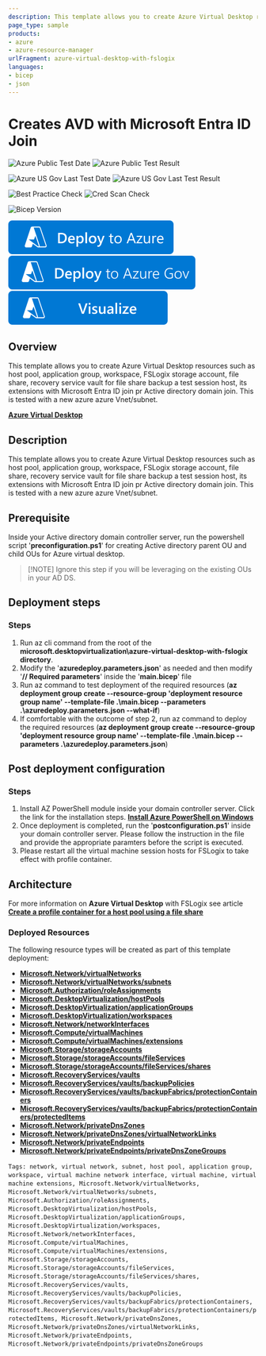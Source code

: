 ```yaml
---
description: This template allows you to create Azure Virtual Desktop resources such as host pool, application group, workspace, FSLogix storage account, file share, recovery service vault for file share backup a test session host, its extensions with Microsoft Entra ID join pr Active directory domain join.
page_type: sample
products:
- azure
- azure-resource-manager
urlFragment: azure-virtual-desktop-with-fslogix
languages:
- bicep
- json
---
```

# Creates AVD with Microsoft Entra ID Join

![Azure Public Test Date](https://azurequickstartsservice.blob.core.windows.net/badges/quickstarts/microsoft.desktopvirtualization/azure-virtual-desktop-with-fslogix/PublicLastTestDate.svg)
![Azure Public Test Result](https://azurequickstartsservice.blob.core.windows.net/badges/quickstarts/microsoft.desktopvirtualization/azure-virtual-desktop-with-fslogix/PublicDeployment.svg)

![Azure US Gov Last Test Date](https://azurequickstartsservice.blob.core.windows.net/badges/quickstarts/microsoft.desktopvirtualization/azure-virtual-desktop-with-fslogix/FairfaxLastTestDate.svg)
![Azure US Gov Last Test Result](https://azurequickstartsservice.blob.core.windows.net/badges/quickstarts/microsoft.desktopvirtualization/azure-virtual-desktop-with-fslogix/FairfaxDeployment.svg)

![Best Practice Check](https://azurequickstartsservice.blob.core.windows.net/badges/quickstarts/microsoft.desktopvirtualization/azure-virtual-desktop-with-fslogix/BestPracticeResult.svg)
![Cred Scan Check](https://azurequickstartsservice.blob.core.windows.net/badges/quickstarts/microsoft.desktopvirtualization/azure-virtual-desktop-with-fslogix/CredScanResult.svg)

![Bicep Version](https://azurequickstartsservice.blob.core.windows.net/badges/quickstarts/microsoft.desktopvirtualization/azure-virtual-desktop-with-fslogix/BicepVersion.svg)

[![Deploy To Azure](https://raw.githubusercontent.com/Azure/azure-quickstart-templates/master/1-CONTRIBUTION-GUIDE/images/deploytoazure.svg?sanitize=true)](https://portal.azure.com/#create/Microsoft.Template/uri/https%3A%2F%2Fraw.githubusercontent.com%2FAzure%2Fazure-quickstart-templates%2Fmaster%2Fquickstarts%2Fmicrosoft.desktopvirtualization%2Fazure-virtual-desktop-with-fslogix%2Fazuredeploy.json)
[![Deploy To Azure US Gov](https://raw.githubusercontent.com/Azure/azure-quickstart-templates/master/1-CONTRIBUTION-GUIDE/images/deploytoazuregov.svg?sanitize=true)](https://portal.azure.us/#create/Microsoft.Template/uri/https%3A%2F%2Fraw.githubusercontent.com%2FAzure%2Fazure-quickstart-templates%2Fmaster%2Fquickstarts%2Fmicrosoft.desktopvirtualization%2Fazure-virtual-desktop-with-fslogix%2Fazuredeploy.json)
[![Visualize](https://raw.githubusercontent.com/Azure/azure-quickstart-templates/master/1-CONTRIBUTION-GUIDE/images/visualizebutton.svg?sanitize=true)](http://armviz.io/#/?load=https%3A%2F%2Fraw.githubusercontent.com%2FAzure%2Fazure-quickstart-templates%2Fmaster%2Fquickstarts%2Fmicrosoft.desktopvirtualization%2Fazure-virtual-desktop-with-fslogix%2Fazuredeploy.json) 


## Overview

This template allows you to create Azure Virtual Desktop resources such as host pool, application group, workspace, FSLogix storage account, file share, recovery service vault for file share backup a test session host, its extensions with Microsoft Entra ID join pr Active directory domain join. This is tested with a new azure azure Vnet/subnet.

[**Azure Virtual Desktop**](https://learn.microsoft.com/en-us/azure/virtual-desktop/overview)

## Description

This template allows you to create Azure Virtual Desktop resources such as host pool, application group, workspace, FSLogix storage account, file share, recovery service vault for file share backup a test session host, its extensions with Microsoft Entra ID join pr Active directory domain join. This is tested with a new azure azure Vnet/subnet.

## Prerequisite

Inside your Active directory domain controller server, run the powershell script '**preconfiguration.ps1**' for creating Active directory parent OU and child OUs for Azure virtual desktop.

> [!NOTE] Ignore this step if you will be leveraging on the existing OUs in your AD DS.

## Deployment steps
### Steps
1. Run az cli command from the root of the **microsoft.desktopvirtualization\azure-virtual-desktop-with-fslogix directory**.
2. Modify the '**azuredeploy.parameters.json**' as needed and then modify '**// Required parameters**' inside the '**main.bicep**' file
3. Run az command to test deployment of the required resources (**az deployment group create --resource-group 'deployment resource group name' --template-file .\main.bicep --parameters .\azuredeploy.parameters.json --what-if**)
4. If comfortable with the outcome of step 2, run az command to deploy the required resources (**az deployment group create --resource-group 'deployment resource group name' --template-file .\main.bicep --parameters .\azuredeploy.parameters.json**)

## Post deployment configuration

### Steps
1. Install AZ PowerShell module inside your domain controller server. Click the link for the installation steps. [**Install Azure PowerShell on Windows**](https://learn.microsoft.com/en-us/powershell/azure/install-azps-windows?view=azps-12.4.0&tabs=windowspowershell&pivots=windows-psgallery)
2. Once deployment is completed, run the '**postconfiguration.ps1**' inside your domain controller server. Please follow the instruction in the file and provide the appropriate paramters before the script is executed.
3. Please restart all the virtual machine session hosts for FSLogix to take effect with profile container.

## Architecture


For more information on **Azure Virtual Desktop** with FSLogix see article [**Create a profile container for a host pool using a file share**](https://learn.microsoft.com/en-us/azure/virtual-desktop/create-host-pools-user-profile)

### Deployed Resources

The following resource types will be created as part of this template deployment:

- [**Microsoft.Network/virtualNetworks**](https://learn.microsoft.com/en-us/azure/virtual-network/virtual-networks-overview)
- [**Microsoft.Network/virtualNetworks/subnets**](https://learn.microsoft.com/en-us/azure/virtual-network/virtual-networks-overview)
- [**Microsoft.Authorization/roleAssignments**](https://learn.microsoft.com/en-us/azure/role-based-access-control/role-assignments)
- [**Microsoft.DesktopVirtualization/hostPools**](https://learn.microsoft.com/en-us/azure/virtual-desktop/deploy-azure-virtual-desktop?tabs=portal)
- [**Microsoft.DesktopVirtualization/applicationGroups**](https://learn.microsoft.com/en-us/azure/virtual-desktop/deploy-azure-virtual-desktop?tabs=portal)
- [**Microsoft.DesktopVirtualization/workspaces**](https://learn.microsoft.com/en-us/azure/virtual-desktop/deploy-azure-virtual-desktop?tabs=portal)
- [**Microsoft.Network/networkInterfaces**](https://learn.microsoft.com/en-us/azure/virtual-network/virtual-network-network-interface?tabs=azure-portal)
- [**Microsoft.Compute/virtualMachines**](https://learn.microsoft.com/en-us/azure/virtual-machines/overview)
- [**Microsoft.Compute/virtualMachines/extensions**](https://learn.microsoft.com/en-us/azure/virtual-machines/extensions/overview)
- [**Microsoft.Storage/storageAccounts**](https://learn.microsoft.com/en-us/azure/storage/common/storage-account-overview)
- [**Microsoft.Storage/storageAccounts/fileServices**](https://learn.microsoft.com/en-us/azure/storage/files/storage-how-to-create-file-share?tabs=azure-portal)
- [**Microsoft.Storage/storageAccounts/fileServices/shares**](https://learn.microsoft.com/en-us/azure/storage/files/storage-how-to-create-file-share?tabs=azure-portal)
- [**Microsoft.RecoveryServices/vaults**](https://learn.microsoft.com/en-us/azure/backup/backup-azure-recovery-services-vault-overview)
- [**Microsoft.RecoveryServices/vaults/backupPolicies**](https://learn.microsoft.com/en-us/azure/backup/backup-azure-vms-enhanced-policy?tabs=azure-portal)
- [**Microsoft.RecoveryServices/vaults/backupFabrics/protectionContainers**](https://learn.microsoft.com/en-us/azure/backup/backup-azure-files?tabs=backup-center)
- [**Microsoft.RecoveryServices/vaults/backupFabrics/protectionContainers/protectedItems**](https://learn.microsoft.com/en-us/azure/backup/backup-azure-files?tabs=backup-center)
- [**Microsoft.Network/privateDnsZones**](https://learn.microsoft.com/en-us/azure/dns/private-dns-privatednszone)
- [**Microsoft.Network/privateDnsZones/virtualNetworkLinks**](https://learn.microsoft.com/en-us/azure/dns/private-dns-virtual-network-links)
- [**Microsoft.Network/privateEndpoints**](https://learn.microsoft.com/en-us/azure/private-link/private-endpoint-overview)
- [**Microsoft.Network/privateEndpoints/privateDnsZoneGroups**](https://learn.microsoft.com/en-us/azure/private-link/private-endpoint-overview)


`Tags: network, virtual network, subnet, host pool, application group, workspace, virtual machine network interface, virtual machine, virtual machine extensions, Microsoft.Network/virtualNetworks, Microsoft.Network/virtualNetworks/subnets, Microsoft.Authorization/roleAssignments, Microsoft.DesktopVirtualization/hostPools, Microsoft.DesktopVirtualization/applicationGroups, Microsoft.DesktopVirtualization/workspaces, Microsoft.Network/networkInterfaces, Microsoft.Compute/virtualMachines, Microsoft.Compute/virtualMachines/extensions, Microsoft.Storage/storageAccounts, Microsoft.Storage/storageAccounts/fileServices, Microsoft.Storage/storageAccounts/fileServices/shares, Microsoft.RecoveryServices/vaults, Microsoft.RecoveryServices/vaults/backupPolicies, Microsoft.RecoveryServices/vaults/backupFabrics/protectionContainers, Microsoft.RecoveryServices/vaults/backupFabrics/protectionContainers/protectedItems, Microsoft.Network/privateDnsZones, Microsoft.Network/privateDnsZones/virtualNetworkLinks, Microsoft.Network/privateEndpoints, Microsoft.Network/privateEndpoints/privateDnsZoneGroups`